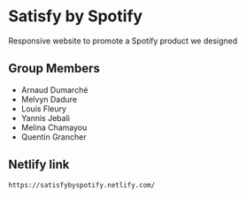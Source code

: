 # Satisfy by Spotify
Responsive website to promote a Spotify product we designed

## Group Members
- Arnaud Dumarché
- Melvyn Dadure
- Louis Fleury
- Yannis Jebali
- Melina Chamayou
- Quentin Grancher

## Netlify link 
```shell
https://satisfybyspotify.netlify.com/
```


